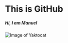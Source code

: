 # This is GitHub
##### Hi, I am Manuel
![Image of Yaktocat](https://octodex.github.com/images/yaktocat.png)
